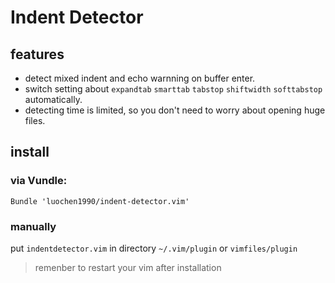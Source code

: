 Indent Detector
===============

features
--------

- detect mixed indent and echo warnning on buffer enter.
- switch setting about `expandtab` `smarttab` `tabstop` `shiftwidth` `softtabstop` automatically.
- detecting time is limited, so you don't need to worry about opening huge files.

install
-------

### via Vundle:

```vim
Bundle 'luochen1990/indent-detector.vim'
```

### manually

put `indentdetector.vim` in directory `~/.vim/plugin` or `vimfiles/plugin`

>	remenber to restart your vim after installation

